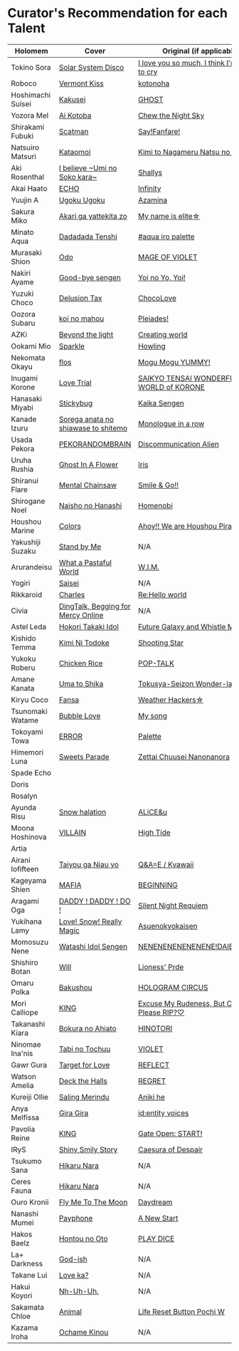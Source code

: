 # Curator's Recommendation for each Talent

|Holomem          |Cover                                                              |Original (if applicable)                                                      |
|-----------------|-------------------------------------------------------------------|------------------------------------------------------------------------------|
|Tokino Sora      |[Solar System Disco](https://youtu.be/wHw3jSvZxNI)                 |[I love you so much, I think I'm going to cry](https://youtu.be/LPEE4MMDieo)  |
|Roboco           |[Vermont Kiss](https://youtu.be/uc7I72C1giU)                       |[kotonoha](https://youtu.be/5A_RqpENxvg)                                      |
|Hoshimachi Suisei|[Kakusei](https://youtu.be/dPTeBvVJ_xY)                            |[GHOST](https://youtu.be/IKKar5SS29E)                                         |
|Yozora Mel       |[Ai Kotoba](https://youtu.be/jW4q0w6CCIo)                          |[Chew the Night Sky](https://youtu.be/8iin3HQpwSY)                            |
|Shirakami Fubuki |[Scatman](https://youtu.be/VaqLk1YCv-s)                            |[Say!Fanfare!](https://youtu.be/pFgUluV_00s)                                  |
|Natsuiro Matsuri |[Kataomoi](https://youtu.be/TT6gTs2B1Uw)                           |[Kimi to Nagameru Natsu no Hana](https://youtu.be/llv_1-WEQGg)                |
|Aki Rosenthal    |[I believe \~Umi no Soko kara~](https://youtu.be/IN0KT2ABM10)      |[Shallys](https://youtu.be/Ii7rtNaGlls)                                       |
|Akai Haato       |[ECHO](https://youtu.be/Z8TnOhIxN90)                               |[Infinity](https://youtu.be/9mj2QJE-UOI)                                      |
|Yuujin A         |[Ugoku Ugoku](https://youtu.be/yfEUPlRuPac)                        |[Azamina](https://youtu.be/88UYLWDjomE)                                       |
|Sakura Miko      |[Akari ga yattekita zo](https://youtu.be/K57XcDsUl6A)              |[My name is elite☆](https://youtu.be/Y8o4goeVM0o)                             |
|Minato Aqua      |[Dadadada Tenshi](https://youtu.be/O8v5S1nhKzo)                    |[#aqua iro palette](https://youtu.be/6bnaBnd4kyU)                             |
|Murasaki Shion   |[Odo](https://youtu.be/9S0-GoCSk38)                                |[MAGE OF VIOLET](https://youtu.be/pMNnZIz6YYM)                                |
|Nakiri Ayame     |[Good-bye sengen](https://youtu.be/z1W4c7ym49Y)                    |[Yoi no Yo, Yoi!](https://youtu.be/ECkxzFgbJqQ)                               |
|Yuzuki Choco     |[Delusion Tax](https://youtu.be/n9DqvVNBdVI)                       |[ChocoLove](https://youtu.be/jlELf83gpBw)                                     |
|Oozora Subaru    |[koi no mahou](https://youtu.be/t-Y-UnC2HQo)                       |[Pleiades!](https://youtu.be/j69l0KUkltw)                                     |
|AZKi             |[Beyond the light](https://youtu.be/0LGn4esfu2M)                   |[Creating world](https://youtu.be/aqRIPFT-EUw)                                |
|Ookami Mio       |[Sparkle](https://youtu.be/2l_6oIGTrbg)                            |[Howling](https://youtu.be/YPm9T622OX0)                                       |
|Nekomata Okayu   |[flos](https://youtu.be/4muYzftomAE)                               |[Mogu Mogu YUMMY!](https://youtu.be/j6P_m6adkgc)                              |
|Inugami Korone   |[Love Trial](https://youtu.be/G49bAinM6Lc)                         |[SAIKYO TENSAI WONDERFUL WORLD of KORONE](https://youtu.be/nks1I1sY53I)       |
|Hanasaki Miyabi  |[Stickybug](https://youtu.be/STBJ_N3YLiw)                          |[Kaika Sengen](https://youtu.be/8cI76r7KvIs)                                  |
|Kanade Izuru     |[Sorega anata no shiawase to shitemo](https://youtu.be/oPahzleK0Nk)|[Monologue in a row](https://youtu.be/_iBexWOf6aw)                            |
|Usada Pekora     |[PEKORANDOMBRAIN](https://youtu.be/_KTwDH_KQ_g)                    |[Discommunication Alien](https://youtu.be/AAr2lHZLNyU)                        |
|Uruha Rushia     |[Ghost In A Flower](https://youtu.be/UBSx4qqeikY)                  |[Iris](https://youtu.be/NtRpDpfE69Y)                                          |
|Shiranui Flare   |[Mental Chainsaw](https://youtu.be/lUoBNjIWiAc)                    |[Smile & Go!!](https://youtu.be/G4PT1phuM9M)                                  |
|Shirogane Noel   |[Naisho no Hanashi](https://youtu.be/YVdA-QCcXYc)                  |[Homenobi](https://youtu.be/LMYIam2RFkg)                                      |
|Houshou Marine   |[Colors](https://youtu.be/V_5mwG9M5Eo)                             |[Ahoy!! We are Houshou Pirates☆](https://youtu.be/gZL4-f3jRoE)                |
|Yakushiji Suzaku |[Stand by Me](https://youtu.be/PL0UuyyZPLM)                        |N/A                                                                           |
|Arurandeisu      |[What a Pastaful World](https://youtu.be/0nuLQ7W9ykA)              |[W.I.M.](https://youtu.be/n7SHBurxQzc)                                        |
|Yogiri           |[Saisei](https://youtu.be/yW5K73ZNRJk)                             |N/A                                                                           |
|Rikkaroid        |[Charles](https://youtu.be/hbQFCDKXulg)                            |[Re:Hello world](https://youtu.be/NK6Elz5MrqQ)                                |
|Civia            |[DingTalk, Begging for Mercy Online](https://youtu.be/IEd29ef7g_E) |N/A                                                                           |
|Astel Leda       |[Hokori Takaki Idol](https://youtu.be/m1VuEIVLM7Y)                 |[Future Galaxy and Whistle Melody](https://youtu.be/1EhYg1GlsA4)              |
|Kishido Temma    |[Kimi Ni Todoke](https://youtu.be/M7bRLFkcdiE)                     |[Shooting Star](https://youtu.be/cDCrIWMNWEA)                                 |
|Yukoku Roberu    |[Chicken Rice](https://youtu.be/tJ9Uq8z_pug)                       |[POP-TALK](https://youtu.be/oazCXvy6Rvs)                                      |
|Amane Kanata     |[Uma to Shika](https://youtu.be/tGXZNHNhI0I)                       |[Tokusya-Seizon Wonder-la-der!!](https://youtu.be/mcQs0iQE0bs)                |
|Kiryu Coco       |[Fansa](https://youtu.be/f_djNpDqm3Q)                              |[Weather Hackers☆](https://youtu.be/khRDaLiyGdA)                              |
|Tsunomaki Watame |[Bubble Love](https://youtu.be/2I3oQIF6UaU)                        |[My song](https://youtu.be/6VGkeUaX-zk)                                       |
|Tokoyami Towa    |[ERROR](https://youtu.be/3UV8OZj2olg)                              |[Palette](https://youtu.be/Ud73fm4Uoq0)                                       |
|Himemori Luna    |[Sweets Parade](https://youtu.be/hPQFsU7ichI)                      |[Zettai Chuusei Nanonanora](https://youtu.be/LaZIY8bYf-k)                     |
|Spade Echo       |                                                                   |                                                                              |
|Doris            |                                                                   |                                                                              |
|Rosalyn          |                                                                   |                                                                              |
|Ayunda Risu      |[Snow halation](https://youtu.be/uw9SUSvWBN0)                      |[ALiCE&u](https://youtu.be/IGviVpVE1fA)                                       |
|Moona Hoshinova  |[VILLAIN](https://youtu.be/Jr3Z9qtBk7k)                            |[High Tide](https://youtu.be/stmZAThUl64)                                     |
|Artia            |                                                                   |                                                                              |
|Airani Iofifteen |[Taiyou ga Niau yo](https://youtu.be/Q4-h-IdOqLs)                  |[Q&A=E / Kyawaii](#)                                                          |
|Kageyama Shien   |[MAFIA](https://youtu.be/QMUxZaE-odM)                              |[BEGINNING](https://youtu.be/D5_ktqaiaPw)                                     |
|Aragami Oga      |[DADDY ! DADDY ! DO !](https://youtu.be/cos54QJsb7o)               |[Silent Night Requiem](https://youtu.be/sG8yKByxSR0)                          |
|Yukihana Lamy    |[Love! Snow! Really Magic](https://youtu.be/JSOXoNVTy0g)           |[Asuenokyokaisen](https://youtu.be/ULtGHb83pTI)                               |
|Momosuzu Nene    |[Watashi Idol Sengen](https://youtu.be/kKqcQADSoIM)                |[NENENENENENENENE!DAIBAKUSOU](https://youtu.be/7P5oggg7aSE)                   |
|Shishiro Botan   |[Will](https://youtu.be/o14s6S0k5qw)                               |[Lioness' Prde](https://youtu.be/npVP58NvdQ8)                                 |
|Omaru Polka      |[Bakushou](https://youtu.be/xfrS_3gRdrg)                           |[HOLOGRAM CIRCUS](https://youtu.be/LQ_eazT56FA)                               |
|Mori Calliope    |[KING](https://youtu.be/qNIhngowViI)                               |[Excuse My Rudeness, But Could You Please RIP?♡](https://youtu.be/5y3xh8gs24c)|
|Takanashi Kiara  |[Bokura no Ahiato](https://youtu.be/98Yx9TuE09A)                   |[HINOTORI](https://youtu.be/eDfMDkgheQY)                                      |
|Ninomae Ina'nis  |[Tabi no Tochuu](https://youtu.be/NIv_yYKl9tQ)                     |[VIOLET](https://youtu.be/8ZdLXELdF9Q)                                        |
|Gawr Gura        |[Target for Love](https://youtu.be/uCfjf3rvTJY)                    |[REFLECT](https://youtu.be/WGgEFoI9MhE)                                       |
|Watson Amelia    |[Deck the Halls](https://youtu.be/IT7mfF97m3w)                     |[REGRET](https://youtu.be/Jj2JFtU7c78)                                        |
|Kureiji Ollie    |[Saling Merindu](https://youtu.be/4IG4BYARwZI)                     |[Aniki he](https://youtu.be/R-sDmGmsNqo?t=1274)                               |
|Anya Melfissa    |[Gira Gira](https://youtu.be/ZmM5OgXXVA4)                          |[id:entity voices](https://youtu.be/Wp90CrP-s_8)                              |
|Pavolia Reine    |[KING](https://youtu.be/LfI8sxSFtuE)                               |[Gate Open: START!](https://youtu.be/VFpOBazE3rs)                             |
|IRyS             |[Shiny Smily Story](https://youtu.be/mDN9o6GQdm4)                  |[Caesura of Despair](https://youtu.be/rDyZ3VgjcCE)                            |
|Tsukumo Sana     |[Hikaru Nara](https://youtu.be/U-9M-BjFYMc)                        |N/A                                                                           |
|Ceres Fauna      |[Hikaru Nara](https://youtu.be/U-9M-BjFYMc)                        |N/A                                                                           |
|Ouro Kronii      |[Fly Me To The Moon](https://youtu.be/CEWQXuQxEIU)                 |[Daydream](https://youtu.be/6W749jRBg-4)                                      |
|Nanashi Mumei    |[Payphone](https://youtu.be/-wZhOWD43jk)                           |[A New Start](https://youtu.be/Py21QCndbxc)                                   |
|Hakos Baelz      |[Hontou no Oto](https://youtu.be/AAwJ0_uqhb4)                      |[PLAY DICE](https://youtu.be/na6bysYNuS0)                                     |
|La+ Darkness     |[God-ish](https://youtu.be/yTb_AvLchgY)                            |N/A                                                                           |
|Takane Lui       |[Love ka?](https://youtu.be/7jDkn2TzxJk)                           |N/A                                                                           |
|Hakui Koyori     |[Nh-Uh-Uh.](https://youtu.be/R3OxEcOpT0M)                          |N/A                                                                           |
|Sakamata Chloe   |[Animal](https://youtu.be/s-wDgxGCj4g)                             |[Life Reset Button Pochi W](https://youtu.be/IxOjRtMv3Cg)                     |
|Kazama Iroha     |[Ochame Kinou](https://youtu.be/nCyKjz-ie3c)                       |N/A                                                                           |
